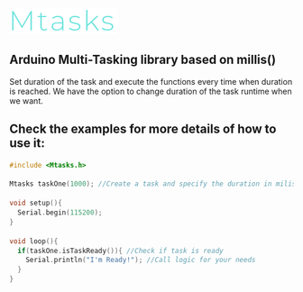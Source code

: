 ![Mtasks Logo](https://raw.githubusercontent.com/dobrishinov/Mtasks/develop/img/logo.PNG)

## Arduino Multi-Tasking library based on millis()

Set duration of the task and execute the functions every time when duration is reached. 
We have the option to change duration of the task runtime when we want.

## Check the examples for more details of how to use it:

```cpp
#include <Mtasks.h>

Mtasks taskOne(1000); //Create a task and specify the duration in miliseconds

void setup(){
  Serial.begin(115200);
}

void loop(){
  if(taskOne.isTaskReady()){ //Check if task is ready
    Serial.println("I'm Ready!"); //Call logic for your needs
  }
}

```